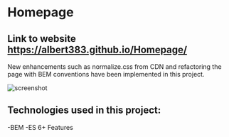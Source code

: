# Homepage
## Link to website https://albert383.github.io/Homepage/
New enhancements such as normalize.css from CDN and refactoring the page with BEM conventions have been implemented in this project.


![screenshot](https://i.ibb.co/4JH3FT7/Homepagess.png)

## Technologies used in this project:
-BEM
-ES 6+ Features
